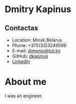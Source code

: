 <!-- Заголовки -->
# Dmitry Kapinus
## Contactas
<!-- Списки -->
* Location: Minsk,Belarus
* Phone: +375(33)3249569
* E-mail: dimonio@tut.by
* GitHub: [dkapinus]( https://github.com/dkapinus) 
* [LinkedIn ](https://www.linkedin.com/in/dmitry-kapinus-776298249/)

# About me
I was an engineer.